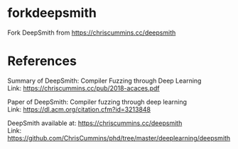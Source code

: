 # forkdeepsmith
Fork DeepSmith from https://chriscummins.cc/deepsmith

# References

Summary of DeepSmith: Compiler Fuzzing through Deep Learning <br />
Link: https://chriscummins.cc/pub/2018-acaces.pdf

Paper of DeepSmith: Compiler fuzzing through deep learning <br />
Link: https://dl.acm.org/citation.cfm?id=3213848

DeepSmith available at: https://chriscummins.cc/deepsmith <br />
Link: https://github.com/ChrisCummins/phd/tree/master/deeplearning/deepsmith
